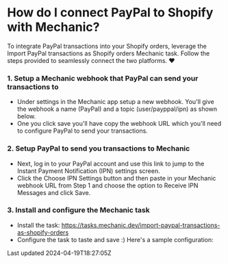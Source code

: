 # How do I connect PayPal to Shopify with Mechanic?

To integrate PayPal transactions into your Shopify orders, leverage the Import PayPal transactions as Shopify orders Mechanic task. Follow the steps provided to seamlessly connect the two platforms. ❤️

### 1. Setup a Mechanic webhook that PayPal can send your transactions to

- Under settings in the Mechanic app setup a new webhook. You'll give the webhook a name (PayPal) and a topic (user/payppal/ipn) as shown below.
- One you click save you'll have copy the webhook URL which you'll need to configure PayPal to send your transactions.

### 2. Setup PayPal to send you transactions to Mechanic

- Next, log in to your PayPal account and use this link to jump to the Instant Payment Notification (IPN) settings screen.
- Click the Choose IPN Settings button and then paste in your Mechanic webhook URL from Step 1 and choose the option to Receive IPN Messages and click Save.

### 3. Install and configure the Mechanic task

- Install the task: https://tasks.mechanic.dev/import-paypal-transactions-as-shopify-orders
- Configure the task to taste and save :) Here's a sample configuration:

Last updated 2024-04-19T18:27:05Z